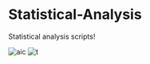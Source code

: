 # Statistical-Analysis
Statistical analysis scripts!

![aic](https://user-images.githubusercontent.com/92049936/138013449-43da582f-49ff-428f-9512-feafec792369.png)
![t](https://user-images.githubusercontent.com/92049936/138012565-570ccbed-dd03-416f-85fb-8d3ff76668f2.jpg)

